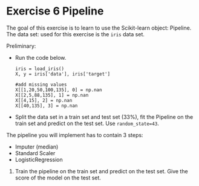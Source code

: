 # Exercise 6 Pipeline

The goal of this exercise is to learn to use the Scikit-learn object: Pipeline. The data set: used for this exercise is the `iris` data set.

Preliminary:

- Run the code below.

    ```console
    iris = load_iris()
    X, y = iris['data'], iris['target']

    #add missing values
    X[[1,20,50,100,135], 0] = np.nan
    X[[2,5,88,135], 1] = np.nan
    X[[4,15], 2] = np.nan
    X[[40,135], 3] = np.nan
    ```

- Split the data set in a train set and test set (33%), fit the Pipeline on the train set and predict on the test set. Use `random_state=43`.

The pipeline you will implement has to contain 3 steps:

- Imputer (median)
- Standard Scaler
- LogisticRegression

1. Train the pipeline on the train set and predict on the test set. Give the score of the model on the test set.